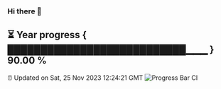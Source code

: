 ### Hi there 👋
⏳ Year progress { ███████████████████████████▁▁▁ } 90.00 %
---
⏰ Updated on Sat, 25 Nov 2023 12:24:21 GMT
![Progress Bar CI](https://github.com/liununu/liununu/workflows/Progress%20Bar%20CI/badge.svg)

